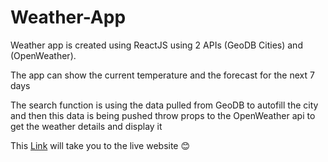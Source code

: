 <h1>Weather-App</h1>

Weather app is created using ReactJS using 2 APIs (GeoDB Cities) and (OpenWeather).

The app can show the current temperature and the forecast for the next 7 days

The search function is using the data pulled from GeoDB to autofill the city and then this data is being pushed throw props to the OpenWeather api to get the weather details and display it

This <a href="https://poetic-alfajores-574cad.netlify.app">Link</a> will take you to the live website 😊
